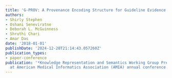 ```yaml
---
title: 'G-PROV: A Provenance Encoding Structure for Guideline Evidence'
authors:
- Shirly Stephen
- Oshani Seneviratne
- Deborah L. McGuinness
- Shruthi Chari
- Amar Das
date: '2018-01-01'
publishDate: '2024-12-28T21:14:43.057260Z'
publication_types:
- paper-conference
publication: '*Knowledge Representation and Semantics Working Group Pre-Symposium
  at American Medical Informatics Association (AMIA) annual conference 2018*'
---
```

